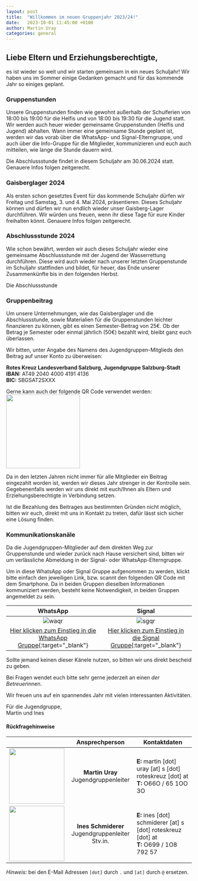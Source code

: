 ```yaml
---
layout: post
title:  "Willkommen im neuen Gruppenjahr 2023/24!"
date:   2023-10-01 11:45:00 +0100
author: Martin Uray
categories: general
---
```


## Liebe Eltern und Erziehungsberechtigte,

es ist wieder so weit und wir starten gemeinsam in ein neues Schuljahr! Wir 
haben uns im Sommer einige Gedanken gemacht und für das kommende Jahr so einiges 
geplant. 

### Gruppenstunden
Unsere Gruppenstunden finden wie gewohnt außerhalb der Schulferien von 
18:00 bis 19:00 für die Helfis und von 18:00 bis 19:30 für die Jugend statt.
Wir werden auch heuer wieder gemeinsame Gruppenstunden (Helfis und Jugend) 
abhalten. Wann immer eine gemeinsame Stunde geplant ist, werden wir das vorab 
über die WhatsApp- und Signal-Elterngruppe, und auch über die Info-Gruppe für 
die Mitglieder, kommunizieren und euch auch mitteilen, wie lange die Stunde 
dauern wird. 

Die Abschlussstunde findet in diesem Schuljahr am 30.06.2024 statt. Genauere
Infos folgen zeitgerecht.


### Gaisberglager 2024

Als ersten schon gesetztes Event für das kommende Schuljahr dürfen wir Freitag 
und Samstag, 3. und 4. Mai 2024, präsentieren. Dieses Schuljahr können und 
dürfen wir nun endlich wieder unser Gaisberg-Lager durchführen. Wir würden uns 
freuen, wenn ihr diese Tage für eure Kinder freihalten könnt. Genauere Infos 
folgen zeitgerecht.


### Abschlussstunde 2024

Wie schon bewährt, werden wir auch dieses Schuljahr wieder eine gemeinsame 
Abschlussstunde mit der Jugend der Wasserrettung durchführen. Diese wird auch 
wieder nach unserer letzten Gruppenstunde im Schuljahr stattfinden und bildet, 
für heuer, das Ende unserer Zusammenkünfte bis in den folgenden Herbst.

Die Abschlussstunde 


### Gruppenbeitrag
Um unsere Unternehmungen, wie das Gaisberglager und die Abschlussstunde, 
sowie Materialien für die Gruppenstunden leichter finanzieren zu können, 
gibt es einen Semester-Beitrag von 25€. Ob der Betrag je 
Semester oder einmal jährlich (50€) bezahlt wird, bleibt ganz euch überlassen. 

Wir bitten, unter Angabe des Namens des Jugendgruppen-Mitglieds den Beitrag 
auf unser Konto zu überweisen: 

**Rotes Kreuz Landesverband Salzburg, Jugendgruppe Salzburg-Stadt**<br>
**IBAN:**  AT49 2040 4000 4191 4136<br>
**BIC:**   SBGSAT2SXXX

Gerne kann auch der folgende QR Code verwendet werden:<br>
<img src="https://www.red-angels.at/assets/gruppenbeitrag_qr.png" width="200" />

Da in den letzten Jahren nicht immer für alle Mitglieder ein Beitrag eingezahlt 
worden ist, werden wir dieses Jahr strenger in der Kontrolle sein. Gegebenenfalls
werden wir uns direkt mit euch/Ihnen als Eltern und Erziehungsberechtigte in 
Verbindung setzen.

Ist die Bezahlung des Beitrages aus bestimmten Gründen nicht möglich, bitten wir 
euch, direkt mit uns in Kontakt zu treten, dafür lässt sich sicher eine Lösung 
finden.

### Kommunikationskanäle
Da die Jugendgruppen-Mitglieder auf dem direkten Weg zur Gruppenstunde und 
wieder zurück nach Hause versichert sind, bitten wir um verlässliche Abmeldung 
in der Signal- oder WhatsApp-Elterngruppe.

Um in diese WhatsApp oder Signal Gruppe aufgenommen zu werden, klickt bitte 
einfach den jeweiligen Link, bzw.  scannt den folgenden QR Code mit dem 
Smartphone. Da in beiden Gruppen dieselben Informationen kommuniziert werden, 
besteht keine Notwendigkeit, in beiden Gruppen angemeldet zu sein.

| WhatsApp | Signal |
|:---:|:---:|
| ![waqr](https://www.red-angels.at/assets/wa_qr.png)  | ![sgqr](https://www.red-angels.at/assets/sg_qr.png) |
| [Hier klicken zum Einstieg in die WhatsApp Gruppe](https://chat.whatsapp.com/CXmiDOUSWbiF8I6BeEpG2a){:target="_blank"} | [Hier klicken zum Einstieg in die Signal Gruppe](https://signal.group/#CjQKIPg5RawmK9AHhjp-Hj8mtpDe5e_WVObgzU-8KaLJkqEtEhD53kMkVMzHtk-MX17qRd3z){:target="_blank"} |


Sollte jemand keinen dieser Känele nutzen, so bitten wir uns direkt bescheid zu geben.

Bei Fragen wendet euch bitte sehr gerne jederzeit an eine*n der Betreuer*innen.

Wir freuen uns auf ein spannendes Jahr mit vielen interessanten Aktivitäten.

Für die Jugendgruppe,<br>
Martin und Ines


#### Rückfragehinweise

|  | Ansprechperson | Kontaktdaten |
|---|:---:|---|
| <img src="https://www.fh-salzburg.ac.at/fileadmin/_processed_/8/6/csm_36417_a3b98b9b6c.jpg" width="150" /> | **Martin Uray**<br>Jugendgruppenleiter | **E:** martin [dot] uray [at] s [dot] roteskreuz [dot] at <br> **T:** O66O / 65 1OO 3O |
| <img src="https://media.licdn.com/dms/image/D4D03AQHLyS7W7C72uw/profile-displayphoto-shrink_200_200/0/1689189754721?e=1701907200&v=beta&t=wX4bf-tRvjXd9i3UQNNr9VJY0c2RdsDOXDsBlLDPjiM" width="150" /> | **Ines Schmiderer**<br>Jugendgruppenleiter Stv.in. | **E:** ines [dot] schmiderer [at] s [dot] roteskreuz [dot] at <br> **T:** O699 / 1O8 792 57 |

_Hinweis:_ bei den E-Mail Adressen `[dot]` durch `.` und `[at]` durch `@` ersetzen.
